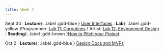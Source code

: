 ```yaml
---
title: Week 4
---
```


Sept 30
: **Lecture**{: .label .gdd-blue }  [User Interfaces]
: **Lab**{: .label .gdd-yellow }Programmer: [Lab 11: Coroutines] / Artist: [Lab 12: Environment Design]
: **Reading**{: .label .gdd-brown }[How to Pitch your Project]

Oct 2
: **Lecture**{: .label .gdd-blue } [Design Docs and MVPs]

[User Interfaces]: https://docs.google.com/presentation/d/1pD8UYI7vQrk_rIHugLSKlc1P79wEpEqAh7DunD1qvqQ/edit?usp=share_link

[Design Docs and MVPs]: https://docs.google.com/presentation/d/1YyqXXky2oNlxi8GU02GzaoJ_eIE7t1mvDoJcBMQmjFU/edit?usp=share_link

[Lab 11: Coroutines]: ./../pages/labs/lab11/lab11
[Lab 12: Environment Design]: ./../pages/labs/lab12/lab12

[How to Pitch your Project]: https://www.gamedeveloper.com/business/how-to-pitch-your-project-to-publishers 


